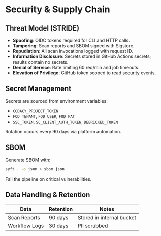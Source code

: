 # Security & Supply Chain

## Threat Model (STRIDE)

- **Spoofing**: OIDC tokens required for CLI and HTTP calls.
- **Tampering**: Scan reports and SBOM signed with Sigstore.
- **Repudiation**: All scan invocations logged with request ID.
- **Information Disclosure**: Secrets stored in GitHub Actions secrets; results contain no secrets.
- **Denial of Service**: Rate limiting 60 req/min and job timeouts.
- **Elevation of Privilege**: GitHub token scoped to read security events.

## Secret Management

Secrets are sourced from environment variables:
- `CODACY_PROJECT_TOKEN`
- `FOD_TENANT`, `FOD_USER`, `FOD_PAT`
- `SSC_TOKEN`, `SC_CLIENT_AUTH_TOKEN`, `DEBRICKED_TOKEN`

Rotation occurs every 90 days via platform automation.

## SBOM

Generate SBOM with:
```bash
syft . -o json > sbom.json
```
Fail the pipeline on critical vulnerabilities.

## Data Handling & Retention

| Data            | Retention | Notes                       |
|-----------------|-----------|-----------------------------|
| Scan Reports    | 90 days   | Stored in internal bucket   |
| Workflow Logs   | 30 days   | PII scrubbed                |
